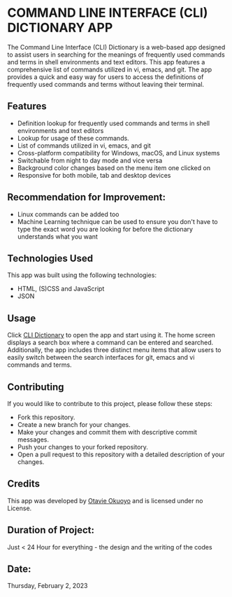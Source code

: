 # COMMAND LINE INTERFACE (CLI) DICTIONARY APP

The Command Line Interface (CLI) Dictionary is a web-based app designed to assist users in searching for the meanings of frequently used commands and terms in shell environments and text editors. This app features a comprehensive list of commands utilized in vi, emacs, and git. The app provides a quick and easy way for users to access the definitions of frequently used commands and terms without leaving their terminal.

## Features

- Definition lookup for frequently used commands and terms in shell environments and text editors
- Lookup for usage of these commands.
- List of commands utilized in vi, emacs, and git
- Cross-platform compatibility for Windows, macOS, and Linux systems
- Switchable from night to day mode and vice versa
- Background color changes based on the menu item one clicked on
- Responsive for both mobile, tab and desktop devices

## Recommendation for Improvement:

- Linux commands can be added too
- Machine Learning technique can be used to ensure you don't have to type the exact word you are looking for before the dictionary understands what you want

## Technologies Used

This app was built using the following technologies:

- HTML, (S)CSS and JavaScript
- JSON

## Usage

Click [CLI Dictionary](https://otavie.github.io/cli-dictionary/) to open the app and start using it. The home screen displays a search box where a command can be entered and searched. Additionally, the app includes three distinct menu items that allow users to easily switch between the search interfaces for git, emacs and vi commands and terms.

## Contributing

If you would like to contribute to this project, please follow these steps:

- Fork this repository.
- Create a new branch for your changes.
- Make your changes and commit them with descriptive commit messages.
- Push your changes to your forked repository.
- Open a pull request to this repository with a detailed description of your changes.

## Credits

This app was developed by [Otavie Okuoyo](https://github.com/Otavie) and is licensed under no License.

## Duration of Project:

Just < 24 Hour for everything - the design and the writing of the codes

## Date:

Thursday, February 2, 2023
